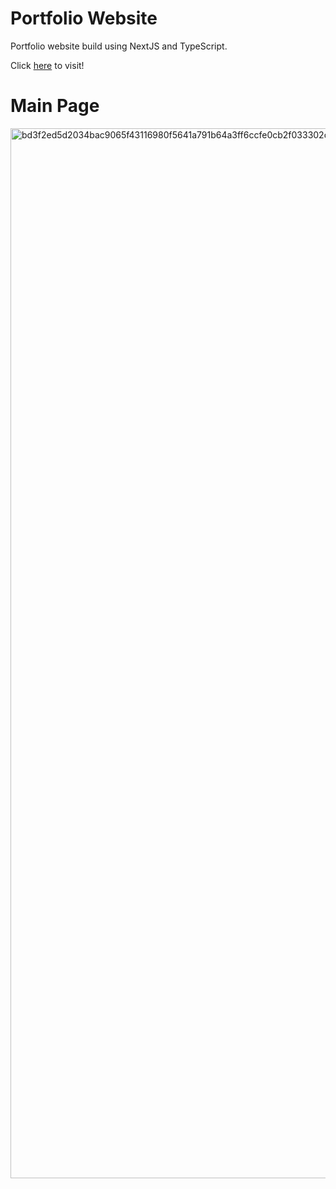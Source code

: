 # Portfolio Website

Portfolio website build using NextJS and TypeScript.

Click [here](https://www.aydinaydemir.com) to visit!


# Main Page

<img width="1680" alt="bd3f2ed5d2034bac9065f43116980f5641a791b64a3ff6ccfe0cb2f033302dd1" src="https://user-images.githubusercontent.com/94916585/215530088-04d73fce-306f-4c05-81a9-3f3c219d6385.png">
